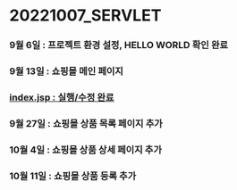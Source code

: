 # 20221007_SERVLET
### 9월 6일 : 프로젝트 환경 설정, HELLO WORLD 확인 완료

### 9월 13일 : 쇼핑몰 메인 페이지

### [index.jsp : 실행/수정 완료](https://github.com/dbals4003/20221007_SERVLET/blob/main/index.jsp)

### 9월 27일 : 쇼핑몰 상품 목록 페이지 추가

### 10월 4일 : 쇼핑몰 상품 상세 페이지 추가

### 10월 11일 : 쇼핑몰 상품 등록 추가